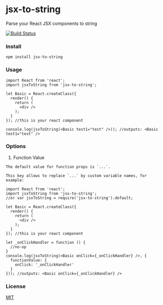 # jsx-to-string

Parse your React JSX components to string

[![Build Status](https://api.travis-ci.org/alansouzati/jsx-to-string.svg)](https://travis-ci.org/alansouzati/jsx-to-string)

### Install

`npm install jsx-to-string`

### Usage

```
import React from 'react';
import jsxToString from 'jsx-to-string';

let Basic = React.createClass({
  render() {
    return (
      <div />
    );
  }
}); //this is your react component

console.log(jsxToString(<Basic test1="test" />)); //outputs: <Basic test1="test" />
```

### Options

  1. Function Value
  
    The default value for function props is `...`.

    This key allows to replace `...` by custom variable names, for example:

```
import React from 'react';
import jsxToString from 'jsx-to-string';
//or var jsxToString = require('jsx-to-string').default;

let Basic = React.createClass({
  render() {
    return (
      <div />
    );
  }
}); //this is your react component

let _onClickHandler = function () {
  //no-op
}
console.log(jsxToString(<Basic onClick={_onClickHandler} />, {
  functionValue: {
    onClick: '_onClickHandler'
  }
})); //outputs: <Basic onClick={_onClickHandler} />
```

### License

[MIT](https://github.com/alansouzati/jsx-to-string/blob/master/LICENSE)
